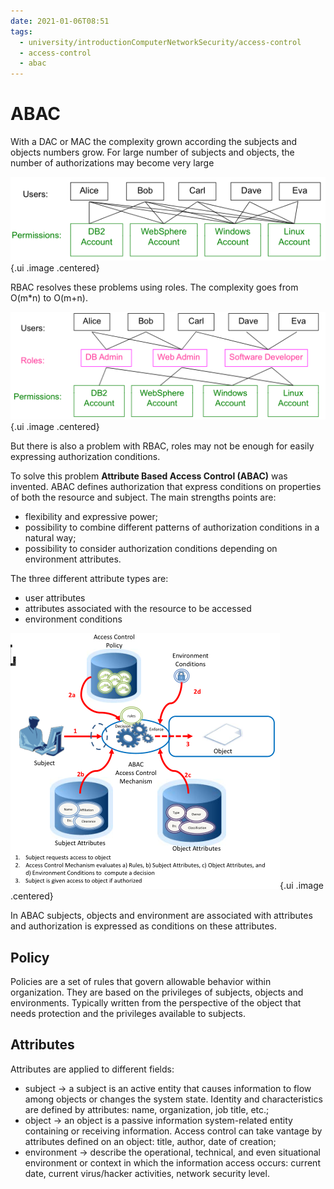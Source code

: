 ```yaml
---
date: 2021-01-06T08:51
tags:
  - university/introductionComputerNetworkSecurity/access-control
  - access-control
  - abac
---
```


# ABAC
With a DAC or MAC the complexity grown according the subjects and objects numbers grow. For large number of subjects and objects, the number of authorizations may become very large

![Dac mac problems](./static/dacMacProblems.png){.ui .image .centered}

RBAC resolves these problems using roles. The complexity goes from O(m*n) to O(m+n).

![](./static/rbacOverDacMac.png){.ui .image .centered}

But there is also a problem with RBAC, roles may not be enough for easily expressing authorization conditions.

To solve this problem **Attribute Based Access Control (ABAC)** was invented. ABAC defines authorization that express conditions on properties of both the resource and subject. The main strengths points are:

* flexibility and expressive power;
* possibility to combine different patterns of authorization conditions in a natural way;
* possibility to consider authorization conditions depending on environment attributes.

The three different attribute types are:

* user attributes
* attributes associated with the resource to be accessed
* environment conditions

![ABAC Model](./static/abacModel.png){.ui .image .centered}

In ABAC subjects, objects and environment are associated with attributes and authorization is expressed as conditions on these attributes.

## Policy
Policies are a set of rules that govern allowable behavior within organization. They are based on the privileges of subjects, objects and environments. Typically written from the perspective of the object that needs protection and the privileges available to subjects.

## Attributes
Attributes are applied to different fields:

* subject → a subject is an active entity that causes information to flow among objects or changes the system state. Identity and characteristics are defined by attributes: name, organization, job title, etc.;
* object → an object is a passive information system-related entity containing or receiving information. Access control can take vantage by attributes defined on an object: title, author, date of creation;
* environment → describe the operational, technical, and even situational environment or context in which the information access occurs: current date, current virus/hacker activities, network security level.
